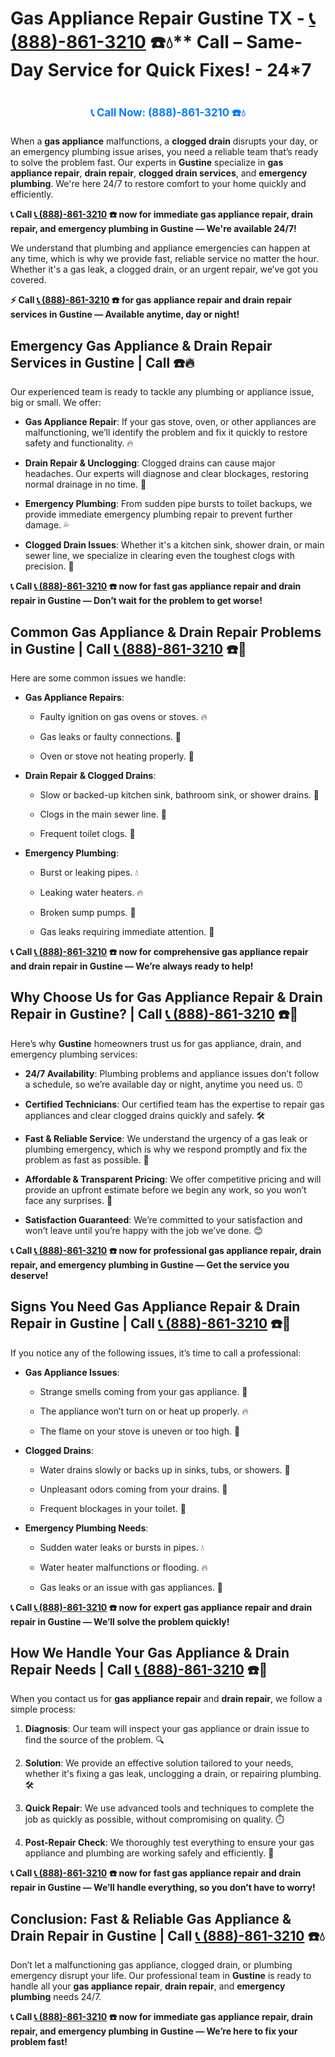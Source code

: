 # Gas Appliance Repair Gustine TX - [📞 (888)-861-3210](https://plumbing-texas-3210.netlify.app) ☎️💧** Call – Same-Day Service for Quick Fixes! - 24*7
# 

<p align="center" style="font-size: 1.2em; font-weight: bold; margin: 20px 0;">
  <a href="https://plumbing-texas-3210.netlify.app" target="_blank" style="color: #007BFF; text-decoration: none;">📞 Call Now: (888)-861-3210 ☎️💧</a>
</p>

When a **gas appliance** malfunctions, a **clogged drain** disrupts your day, or an emergency plumbing issue arises, you need a reliable team that’s ready to solve the problem fast. Our experts in **Gustine** specialize in **gas appliance repair**, **drain repair**, **clogged drain services**, and **emergency plumbing**. We're here 24/7 to restore comfort to your home quickly and efficiently.

**📞 Call [📞 (888)-861-3210](https://plumbing-texas-3210.netlify.app) ☎️ now for immediate **gas appliance repair**, **drain repair**, and **emergency plumbing** in Gustine — We're available 24/7!**

We understand that plumbing and appliance emergencies can happen at any time, which is why we provide fast, reliable service no matter the hour. Whether it's a gas leak, a clogged drain, or an urgent repair, we’ve got you covered.

**⚡ Call [📞 (888)-861-3210](https://plumbing-texas-3210.netlify.app) ☎️ for **gas appliance repair** and **drain repair** services in Gustine — Available anytime, day or night!**

## **Emergency Gas Appliance & Drain Repair Services in Gustine | Call  ☎️🔥**

Our experienced team is ready to tackle any plumbing or appliance issue, big or small. We offer:

- **Gas Appliance Repair**: If your gas stove, oven, or other appliances are malfunctioning, we’ll identify the problem and fix it quickly to restore safety and functionality. 🔥

- **Drain Repair & Unclogging**: Clogged drains can cause major headaches. Our experts will diagnose and clear blockages, restoring normal drainage in no time. 🚿

- **Emergency Plumbing**: From sudden pipe bursts to toilet backups, we provide immediate emergency plumbing repair to prevent further damage. 💦

- **Clogged Drain Issues**: Whether it's a kitchen sink, shower drain, or main sewer line, we specialize in clearing even the toughest clogs with precision. 🔧

**📞 Call [📞 (888)-861-3210](https://plumbing-texas-3210.netlify.app) ☎️ now for fast **gas appliance repair** and **drain repair** in Gustine — Don’t wait for the problem to get worse!**

## **Common Gas Appliance & Drain Repair Problems in Gustine | Call [📞 (888)-861-3210](https://plumbing-texas-3210.netlify.app) ☎️🔧**

Here are some common issues we handle:

- **Gas Appliance Repairs**: 

  - Faulty ignition on gas ovens or stoves. 🔥

  - Gas leaks or faulty connections. 💨

  - Oven or stove not heating properly. 🍳

- **Drain Repair & Clogged Drains**: 

  - Slow or backed-up kitchen sink, bathroom sink, or shower drains. 🚿

  - Clogs in the main sewer line. 🚽

  - Frequent toilet clogs. 🚽

- **Emergency Plumbing**: 

  - Burst or leaking pipes. 💧

  - Leaking water heaters. 🔥

  - Broken sump pumps. 🚰

  - Gas leaks requiring immediate attention. 💨

**📞 Call [📞 (888)-861-3210](https://plumbing-texas-3210.netlify.app) ☎️ now for comprehensive **gas appliance repair** and **drain repair** in Gustine — We’re always ready to help!**

## **Why Choose Us for Gas Appliance Repair & Drain Repair in Gustine? | Call [📞 (888)-861-3210](https://plumbing-texas-3210.netlify.app) ☎️🌟**

Here’s why **Gustine** homeowners trust us for gas appliance, drain, and emergency plumbing services:

- **24/7 Availability**: Plumbing problems and appliance issues don’t follow a schedule, so we’re available day or night, anytime you need us. ⏰

- **Certified Technicians**: Our certified team has the expertise to repair gas appliances and clear clogged drains quickly and safely. 🛠️

- **Fast & Reliable Service**: We understand the urgency of a gas leak or plumbing emergency, which is why we respond promptly and fix the problem as fast as possible. 🚨

- **Affordable & Transparent Pricing**: We offer competitive pricing and will provide an upfront estimate before we begin any work, so you won’t face any surprises. 💸

- **Satisfaction Guaranteed**: We’re committed to your satisfaction and won’t leave until you’re happy with the job we’ve done. 😊

**📞 Call [📞 (888)-861-3210](https://plumbing-texas-3210.netlify.app) ☎️ now for professional **gas appliance repair**, **drain repair**, and **emergency plumbing** in Gustine — Get the service you deserve!**

## **Signs You Need Gas Appliance Repair & Drain Repair in Gustine | Call [📞 (888)-861-3210](https://plumbing-texas-3210.netlify.app) ☎️🚨**

If you notice any of the following issues, it’s time to call a professional:

- **Gas Appliance Issues**: 

  - Strange smells coming from your gas appliance. 💨

  - The appliance won’t turn on or heat up properly. 🔥

  - The flame on your stove is uneven or too high. 🍳

- **Clogged Drains**: 

  - Water drains slowly or backs up in sinks, tubs, or showers. 🚿

  - Unpleasant odors coming from your drains. 🌱

  - Frequent blockages in your toilet. 🚽

- **Emergency Plumbing Needs**: 

  - Sudden water leaks or bursts in pipes. 💧

  - Water heater malfunctions or flooding. 🔥

  - Gas leaks or an issue with gas appliances. 💨

**📞 Call [📞 (888)-861-3210](https://plumbing-texas-3210.netlify.app) ☎️ now for expert **gas appliance repair** and **drain repair** in Gustine — We’ll solve the problem quickly!**

## **How We Handle Your Gas Appliance & Drain Repair Needs | Call [📞 (888)-861-3210](https://plumbing-texas-3210.netlify.app) ☎️🔧**

When you contact us for **gas appliance repair** and **drain repair**, we follow a simple process:

1. **Diagnosis**: Our team will inspect your gas appliance or drain issue to find the source of the problem. 🔍

2. **Solution**: We provide an effective solution tailored to your needs, whether it's fixing a gas leak, unclogging a drain, or repairing plumbing. 🛠️

3. **Quick Repair**: We use advanced tools and techniques to complete the job as quickly as possible, without compromising on quality. ⏱️

4. **Post-Repair Check**: We thoroughly test everything to ensure your gas appliance and plumbing are working safely and efficiently. 🔧

**📞 Call [📞 (888)-861-3210](https://plumbing-texas-3210.netlify.app) ☎️ now for fast **gas appliance repair** and **drain repair** in Gustine — We’ll handle everything, so you don’t have to worry!**

## **Conclusion: Fast & Reliable Gas Appliance & Drain Repair in Gustine | Call [📞 (888)-861-3210](https://plumbing-texas-3210.netlify.app) ☎️💧**

Don’t let a malfunctioning gas appliance, clogged drain, or plumbing emergency disrupt your life. Our professional team in **Gustine** is ready to handle all your **gas appliance repair**, **drain repair**, and **emergency plumbing** needs 24/7.

**📞 Call [📞 (888)-861-3210](https://plumbing-texas-3210.netlify.app) ☎️ now for immediate **gas appliance repair**, **drain repair**, and **emergency plumbing** in Gustine — We’re here to fix your problem fast!**
